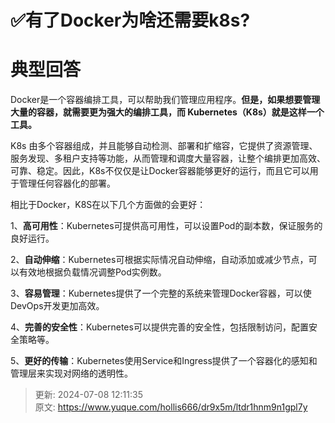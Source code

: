# ✅有了Docker为啥还需要k8s?

# 典型回答


Docker是一个容器编排工具，可以帮助我们管理应用程序。**但是，如果想要管理大量的容器，就需要更为强大的编排工具，而 Kubernetes（K8s）就是这样一个工具。**



K8s 由多个容器组成，并且能够自动检测、部署和扩缩容，它提供了资源管理、服务发现、多租户支持等功能，从而管理和调度大量容器，让整个编排更加高效、可靠、稳定。因此，K8s不仅仅是让Docker容器能够更好的运行，而且它可以用于管理任何容器化的部署。



相比于Docker，K8S在以下几个方面做的会更好：



1、**高可用性**：Kubernetes可提供高可用性，可以设置Pod的副本数，保证服务的良好运行。 

2、**自动伸缩**：Kubernetes可根据实际情况自动伸缩，自动添加或减少节点，可以有效地根据负载情况调整Pod实例数。 

3、**容易管理**：Kubernetes提供了一个完整的系统来管理Docker容器，可以使DevOps开发更加高效。 

4、**完善的安全性**：Kubernetes可以提供完善的安全性，包括限制访问，配置安全策略等。 

5、**更好的传输**：Kubernetes使用Service和Ingress提供了一个容器化的感知和管理层来实现对网络的透明性。



> 更新: 2024-07-08 12:11:35  
> 原文: <https://www.yuque.com/hollis666/dr9x5m/ltdr1hnm9n1gpl7y>